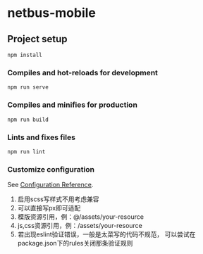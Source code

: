 # netbus-mobile

## Project setup
```
npm install
```

### Compiles and hot-reloads for development
```
npm run serve
```

### Compiles and minifies for production
```
npm run build
```

### Lints and fixes files
```
npm run lint
```

### Customize configuration
See [Configuration Reference](https://cli.vuejs.org/config/).

1. 启用scss写样式不用考虑兼容
2. 可以直接写px即可适配
3. 模版资源引用，例：@/assets/your-resource
4. js,css资源引用，例：/assets/your-resource
5. 若出现eslint验证错误，一般是太菜写的代码不规范，
   可以尝试在package.json下的rules关闭那条验证规则
